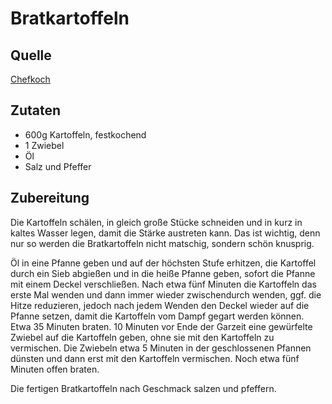 
# Bratkartoffeln

## Quelle
[Chefkoch](https://www.chefkoch.de/rezepte/1338991238751459/Knusprige-Bratkartoffeln-nach-Muttis-Rezept.html)

## Zutaten
- 600g Kartoffeln, festkochend
- 1 Zwiebel
- Öl
- Salz und Pfeffer

## Zubereitung

Die Kartoffeln schälen, in gleich große Stücke schneiden und in kurz in kaltes Wasser legen, damit die Stärke austreten kann.
Das ist wichtig, denn nur so werden die Bratkartoffeln nicht matschig, sondern schön knusprig. 

Öl in eine Pfanne geben und auf der höchsten Stufe erhitzen, die Kartoffel durch ein Sieb abgießen und in die heiße Pfanne geben, sofort die Pfanne mit einem Deckel verschließen.
Nach etwa fünf Minuten die Kartoffeln das erste Mal wenden und dann immer wieder zwischendurch wenden, ggf. die Hitze reduzieren, jedoch nach jedem Wenden den Deckel wieder auf die Pfanne setzen, damit die Kartoffeln vom Dampf gegart werden können.
Etwa 35 Minuten braten. 
10 Minuten vor Ende der Garzeit eine gewürfelte Zwiebel auf die Kartoffeln geben, ohne sie mit den Kartoffeln zu vermischen.
Die Zwiebeln etwa 5 Minuten in der geschlossenen Pfannen dünsten und dann erst mit den Kartoffeln vermischen.
Noch etwa fünf Minuten offen braten. 

Die fertigen Bratkartoffeln nach Geschmack salzen und pfeffern.
